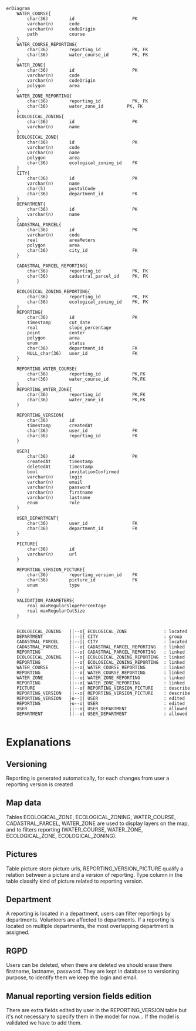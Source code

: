 
```mermaid
erDiagram
    WATER_COURSE{
        char(36)        id                      PK
        varchar(n)      code                    
        varchar(n)      codeOrigin                    
        path            course           
    }
    WATER_COURSE_REPORTING{
        char(36)        reporting_id            PK, FK
        char(36)        water_course_id         PK, FK
    } 
    WATER_ZONE{
        char(36)        id                      PK
        varchar(n)      code                    
        varchar(n)      codeOrigin                    
        polygon         area           
    }
    WATER_ZONE_REPORTING{
        char(36)        reporting_id            PK, FK
        char(36)        water_zone_id         PK, FK
    } 
    ECOLOGICAL_ZONING{
        char(36)        id                      PK
        varchar(n)      name                     
    }
    ECOLOGICAL_ZONE{
        char(36)        id                      PK
        varchar(n)      code                    
        varchar(n)      name                    
        polygon         area
        char(36)        ecological_zoning_id    FK
    }
    CITY{
        char(36)        id                      PK
		varchar(n)      name
        char(5)         postalCode
		char(36)        department_id           FK
    }
    DEPARTMENT{
        char(36)        id                      PK
		varchar(n)      name
    }
    CADASTRAL_PARCEL{
        char(36)        id                      PK
        varchar(n)      code
        real            areaMeters
        polygon         area
        char(36)        city_id                 FK
    }

    CADASTRAL_PARCEL_REPORTING{
        char(36)        reporting_id            PK, FK
        char(36)        cadastral_parcel_id     PK, FK
    } 
    
    ECOLOGICAL_ZONING_REPORTING{
        char(36)        reporting_id            PK, FK
        char(36)        ecological_zoning_id    PK, FK
    } 
    REPORTING{
        char(36)        id                      PK
        timestamp       cut_date                
        real            slope_percentage        
        point           center
        polygon         area
        enum            status
        char(36)        department_id           FK
        NULL_char(36)   user_id                 FK              
    }

    REPORTING_WATER_COURSE{
        char(36)        reporting_id            PK,FK
        char(36)        water_course_id         PK,FK
    }
    REPORTING_WATER_ZONE{
        char(36)        reporting_id            PK,FK
        char(36)        water_zone_id           PK,FK
    }

    REPORTING_VERSION{
        char(36)        id
        timestamp       createdAt
        char(36)        user_id                 FK
        char(36)        reporting_id            FK
    }

    USER{
        char(36)        id                      PK
        createdAt       timestamp
        deletedAt       timestamp
        bool            invitationConfirmed
        varchar(n)      login
        varchar(n)      email
        varchar(n)      password
        varchar(n)      firstname
        varchar(n)      lastname
        enum            role
    }

    USER_DEPARTMENT{
        char(36)        user_id                 FK
        char(36)        department_id           FK
    }

    PICTURE{
        char(36)        id
        varchar(n)      url
    }

    REPORTING_VERSION_PICTURE{
        char(36)        reporting_version_id    FK
        char(36)        picture_id              FK
        enum            type
    }

    VALIDATION_PARAMETERS{
        real maxRegularSlopePercentage
        real maxRegularCutSize
    }


    ECOLOGICAL_ZONING   ||--o{ ECOLOGICAL_ZONE              : located
    DEPARTMENT          ||--|{ CITY                         : group
    CADASTRAL_PARCEL    }|--|| CITY                         : located
    CADASTRAL_PARCEL    ||--o{ CADASTRAL_PARCEL_REPORTING   : linked
    REPORTING           ||--o{ CADASTRAL_PARCEL_REPORTING   : linked
    ECOLOGICAL_ZONING   ||--o{ ECOLOGICAL_ZONING_REPORTING  : linked
    REPORTING           ||--o{ ECOLOGICAL_ZONING_REPORTING  : linked
    WATER_COURSE        ||--o{ WATER_COURSE_REPORTING       : linked
    REPORTING           ||--o{ WATER_COURSE_REPORTING       : linked
    WATER_ZONE          ||--o{ WATER_ZONE_REPORTING         : linked
    REPORTING           ||--o{ WATER_ZONE_REPORTING         : linked
    PICTURE             ||--o{ REPORTING_VERSION_PICTURE    : describe
    REPORTING_VERSION   ||--o{ REPORTING_VERSION_PICTURE    : describe
    REPORTING_VERSION   }o--|| USER                         : edited
    REPORTING           }o--o| USER                         : edited
    USER                ||--o{ USER_DEPARTMENT              : allowed
    DEPARTMENT          ||--o{ USER_DEPARTMENT              : allowed
    
```

# Explanations 

## Versioning
Reporting is generated automatically, for each changes from user a reporting version is created

## Map data
Tables ECOLOGICAL_ZONE, ECOLOGICAL_ZONING, WATER_COURSE, CADASTRAL_PARCEL, WATER_ZONE are used to display layers on the map, and to filters reporting (WATER_COURSE, WATER_ZONE, ECOLOGICAL_ZONE, ECOLOGICAL_ZONING).

## Pictures 
Table picture store picture urls, REPORTING_VERSION_PICTURE qualify a relation between a picture and a version of reporting. Type column in the table classify kind of picture related to reporting version. 

## Department
A reporting is located in a department, users can filter reportings by departments. Volunteers are affected to departments.
If a reporting is located on multiple departments, the most overlapping department is assigned.

## RGPD
Users can be deleted, when there are deleted we should erase there firstname, lastname, password. They are kept in database to versioning purpose, to identify them we keep the login and email. 

## Manual reporting version fields edition
There are extra fields edited by user in the REPORTING_VERSION table but it's not necessary to specify them in the model for now... If the model is validated we have to add them. 
